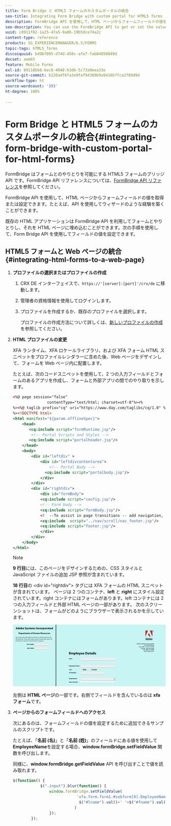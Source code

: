 ```yaml
---
title: Form Bridge と HTML5 フォームのカスタムポータルの統合
seo-title: Integrating Form Bridge with custom portal for HTML5 forms
description: FormBridge API を使用して、HTML ページからフォームフィールドの値を取得または設定できます。
seo-description: You can use the FormBridge API to get or set the values of form fields from the HTML page and submit the form.
uuid: c8911f82-1a25-47a5-9a06-19b5dce74a2c
content-type: reference
products: SG_EXPERIENCEMANAGER/6.5/FORMS
topic-tags: hTML5_forms
discoiquuid: bd9bf095-d74d-458c-afe7-fab04050849d
docset: aem65
feature: Mobile Forms
exl-id: 89118bb8-6ec8-4048-b3d6-5c73a9eea33e
source-git-commit: b220adf6fa3e9faf94389b9a9416b7fca2f89d9d
workflow-type: ht
source-wordcount: '393'
ht-degree: 100%

---
```


# Form Bridge と HTML5 フォームのカスタムポータルの統合{#integrating-form-bridge-with-custom-portal-for-html-forms}

FormBridge はフォームとのやりとりを可能にする HTML5 フォームのブリッジ API です。FormBridge API リファレンスについては、[FormBridge API リファレンス](/help/forms/using/form-bridge-apis.md)を参照してください。

FormBridge API を使用して、HTML ページからフォームフィールドの値を取得または設定できます。たとえば、API を使用してウィザードのような経験を築くことができます。

既存の HTML アプリケーションは FormBridge API を利用してフォームとやりとりし、それを HTML ページに埋め込むことができます。次の手順を使用して、Form Bridge API を使用してフィールドの値を設定できます。

## HTML5 フォームと Web ページの統合 {#integrating-html-forms-to-a-web-page}

1. **プロファイルの選択またはプロファイルの作成**

   1. CRX DE インターフェイスで、`https://'[server]:[port]'/crx/de` に移動します。
   1. 管理者の資格情報を使用してログインします。
   1. プロファイルを作成するか、既存のプロファイルを選択します。

      プロファイルの作成方法について詳しくは、[新しいプロファイルの作成](/help/forms/using/custom-profile.md)を参照してください。

1. **HTML プロファイルの変更**

   XFA ランタイム、XFA ロケールライブラリ、および XFA フォーム HTML スニペットをプロファイルレンダラーに含めた後、Web ページをデザインして、フォームを Web ページ内に配置します。

   たとえば、次のコードスニペットを使用して、2 つの入力フィールドとフォームのあるアプリを作成し、フォームと外部アプリの間でのやり取りを示します。

   ```xml
   <%@ page session="false"
                  contentType="text/html; charset=utf-8"%><%
   %><%@ taglib prefix="cq" uri="https://www.day.com/taglibs/cq/1.0" %><%
   %><!DOCTYPE html>
   <html manifest="${param.offlineSpec}">
       <head>
          <cq:include script="formRuntime.jsp"/>
           <!-- Portal Scripts and Styles -->
          <cq:include script="portalheader.jsp"/>
       </head>
       <body>
           <div id="leftdiv" >
               <div id="leftdivcontentarea">
                   <!-- Portal Body -->
                 <cq:include script="portalbody.jsp"/>
               </div>
           </div>
           <div id="rightdiv">
               <div id="formBody">
               <cq:include script="config.jsp"/>
               <!-- Form body -->
               <cq:include script="formBody.jsp"/>
               <!  --To assist in page transitions -- add navigation, based on scrolling -->
               <cq:include  script="../nav/scroll/nav_footer.jsp"/>
               <cq:include script="footer.jsp"/>
               </div>
           </div>
       </body>
   </html>
   ```

   >[!NOTE]
   >
   >**9 行目**&#x200B;には、このページをデザインするための、CSS スタイルと JavaScript ファイルの追加 JSP 参照が含まれています。
   >
   >
   >**18 行目**&#x200B;の &lt;div id=&quot;rightdiv&quot;> タグには XFA フォームの HTML スニペットが含まれています。
   ページは 2 つのコンテナ、**left** と **right** にスタイル設定されています。right コンテナにはフォームがあります。left コンテナには 2 つの入力フィールドと外部 HTML ページの一部があります。
   次のスクリーンショットは、フォームがどのようにブラウザーで表示されるかを示しています。

   ![ポータル](assets/portal.jpg)

   左側は **HTML ページ**&#x200B;の一部です。右側でフィールドを含んでいるのは **xfa フォーム**&#x200B;です。

1. **ページからのフォームフィールドへのアクセス**

   次にあるのは、フォームフィールドの値を設定するために追加できるサンプルのスクリプトです。

   たとえば、「**名前 (名)**」と「**名前 (姓)**」のフィールドにある値を使用して **EmployeeName**&#x200B;を設定する場合、**window.formBridge.setFieldValue** 関数を呼び出します。

   同様に、**window.formBridge.getFieldValue** API を呼び出すことで値を読み取れます。

   ```javascript
   $(function() {
               $(".input").blur(function() {
                   window.formBridge.setFieldValue(
                               'xfa.form.form1.#subform[0].EmployeeName',
                                $("#lname").val()+' '+$("#fname").val()
                              )
                   });
           });
   ```
